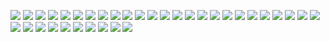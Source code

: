 ![](the3.gif?raw=true)
![](frame0000001.png?raw=true)
![](frame0000002.png?raw=true)
![](frame0000003.png?raw=true)
![](frame0000004.png?raw=true)
![](frame0000005.png?raw=true)
![](frame0000006.png?raw=true)
![](frame0000007.png?raw=true)
![](frame0000008.png?raw=true)
![](frame0000009.png?raw=true)
![](frame0000010.png?raw=true)
![](frame0000011.png?raw=true)
![](frame0000012.png?raw=true)
![](frame0000013.png?raw=true)
![](frame0000014.png?raw=true)
![](frame0000015.png?raw=true)
![](frame0000016.png?raw=true)
![](frame0000017.png?raw=true)
![](frame0000018.png?raw=true)
![](frame0000019.png?raw=true)
![](frame0000020.png?raw=true)
![](frame0000021.png?raw=true)
![](frame0000022.png?raw=true)
![](frame0000023.png?raw=true)
![](frame0000024.png?raw=true)
![](frame0000025.png?raw=true)
![](frame0000026.png?raw=true)
![](frame0000027.png?raw=true)
![](frame0000028.png?raw=true)
![](frame0000029.png?raw=true)
![](frame0000030.png?raw=true)
![](frame0000031.png?raw=true)
![](frame0000032.png?raw=true)
![](frame0000033.png?raw=true)
![](frame0000034.png?raw=true)
